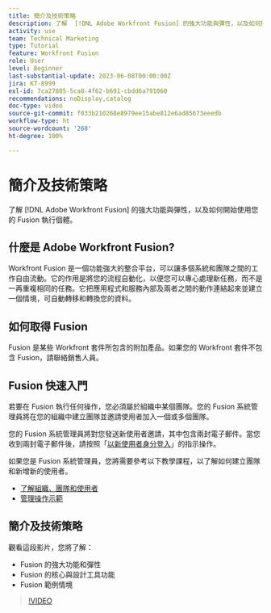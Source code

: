 ```yaml
---
title: 簡介及技術策略
description: 了解  [!DNL Adobe Workfront Fusion] 的強大功能與彈性，以及如何開始使用您的 Fusion 執行個體。
activity: use
team: Technical Marketing
type: Tutorial
feature: Workfront Fusion
role: User
level: Beginner
last-substantial-update: 2023-06-08T00:00:00Z
jira: KT-8999
exl-id: 7ca27805-5ca8-4f62-b691-cbdd6a791060
recommendations: noDisplay,catalog
doc-type: video
source-git-commit: f033b210268e8979ee15abe812e6ad85673eeedb
workflow-type: ht
source-wordcount: '268'
ht-degree: 100%

---
```


# 簡介及技術策略

了解 [!DNL Adobe Workfront Fusion] 的強大功能與彈性，以及如何開始使用您的 Fusion 執行個體。

## 什麼是 Adobe Workfront Fusion?

Workfront Fusion 是一個功能強大的整合平台，可以讓多個系統和團隊之間的工作自由流動。它的作用是將您的流程自動化，以便您可以專心處理新任務，而不是一再重複相同的任務。它把應用程式和服務內部及兩者之間的動作連結起來並建立一個情境，可自動轉移和轉換您的資料。

## 如何取得 Fusion

Fusion 是某些 Workfront 套件所包含的附加產品。如果您的 Workfront 套件不包含 Fusion，請聯絡銷售人員。

## Fusion 快速入門

若要在 Fusion 執行任何操作，您必須屬於組織中某個團隊。您的 Fusion 系統管理員將在您的組織中建立團隊並邀請使用者加入一個或多個團隊。

您的 Fusion 系統管理員將對您發送新使用者邀請，其中包含兩封電子郵件。當您收到兩封電子郵件後，請按照「[以新使用者身分登入](https://experienceleague.adobe.com/docs/workfront-learn/tutorials-workfront/fusion/welcome-to-workfront-fusion/log-in-as-a-new-user.html?lang=zh-Hant)」的指示操作。

如果您是 Fusion 系統管理員，您將需要參考以下教學課程，以了解如何建立團隊和新增新的使用者。

* [了解組織、團隊和使用者](https://experienceleague.adobe.com/docs/workfront-learn/tutorials-workfront/fusion/workfront-fusion-administration/understand-organizations-teams-and-users.html?lang=zh-Hant)
* [管理操作示範](https://experienceleague.adobe.com/docs/workfront-learn/tutorials-workfront/fusion/workfront-fusion-administration/administration-walkthrough.html?lang=zh-Hant)

## 簡介及技術策略

觀看這段影片，您將了解：

* Fusion 的強大功能和彈性
* Fusion 的核心與設計工具功能
* Fusion 範例情境

>[!VIDEO](https://video.tv.adobe.com/v/335259/?quality=12&learn=on)
